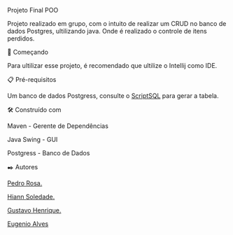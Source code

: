 Projeto Final POO

Projeto realizado em grupo, com o intuito de realizar um CRUD no banco de dados Postgres, ultilizando java. Onde é realizado o controle de itens perdidos.

🚀 Começando

Para ultilizar esse projeto, é recomendado que ultilize o Intellij como IDE.

📋 Pré-requisitos


Um banco de dados Postgress, consulte o [ScriptSQL](https://github.com/PedroBRosa/Projeto_Final_POO/blob/main/ScriptSQL) para gerar a tabela.

🛠️ Construído com


Maven - Gerente de Dependências

Java Swing - GUI

Postgress - Banco de Dados


✒️ Autores


[Pedro Rosa.](https://github.com/PedroBRosa)

[Hiann Soledade.](https://github.com/HiannSoledade)

[Gustavo Henrique.](https://github.com/guustavo07)

[Eugenio Alves](https://github.com/eugenioalvesss)
